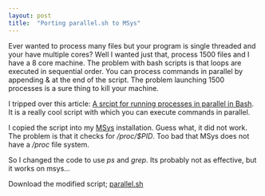 ```yaml
---
layout: post
title:  "Porting parallel.sh to MSys"
---
```


Ever wanted to process many files but your program is single threaded 
and your have multiple cores?  Well I wanted just that, process 1500 
files and I have a 8 core machine. The problem with bash scripts is that 
loops are executed in sequential order. You can process commands in parallel 
by appending & at the end of the script. The problem launching 1500 processes 
is a sure thing to kill your machine.

I tripped over this article: 
<a href="http://pebblesinthesand.wordpress.com/2008/05/22/a-srcipt-for-running-processes-in-parallel-in-bash/">A srcipt for running processes in parallel in Bash</a>. 
It is a really cool script with which you can execute commands in parallel.

I copied the script into my <a href="http://www.mingw.org/wiki/MSYS">MSys</a> 
installation. Guess what, it did not work. The problem is that it checks for 
*/proc/$PID*. Too bad that MSys does not have a */proc* file system.

So I changed the code to use *ps* and *grep*. Its probably not as effective, 
but it works on msys...

Download the modified script; <a href="/files/parallel.sh">parallel.sh</a>

